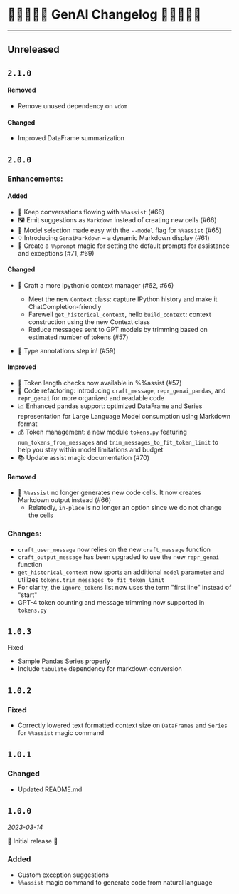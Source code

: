 # 👨‍🔬👨🏿‍🔬 GenAI Changelog 👩🏾‍🔬👩‍🔬

---

## Unreleased

## `2.1.0`

#### Removed

- Remove unused dependency on `vdom`

#### Changed

- Improved DataFrame summarization

## `2.0.0`

### Enhancements:

#### Added

- 🔄 Keep conversations flowing with `%%assist` (#66)
- 🖼️ Emit suggestions as `Markdown` instead of creating new cells (#66)
- 🚀 Model selection made easy with the `--model` flag for `%%assist` (#65)
- 💡 Introducing `GenaiMarkdown` – a dynamic Markdown display (#61)
- 📝 Create a `%%prompt` magic for setting the default prompts for assistance and exceptions (#71, #69)

#### Changed

- 🧪 Craft a more ipythonic context manager (#62, #66)

  - Meet the new `Context` class: capture IPython history and make it ChatCompletion-friendly
  - Farewell `get_historical_context`, hello `build_context`: context construction using the new Context class
  - Reduce messages sent to GPT models by trimming based on estimated number of tokens (#57)

- 🎯 Type annotations step in! (#59)

#### Improved

- 📏 Token length checks now available in %%assist (#57)
- 🧹 Code refactoring: introducing `craft_message`, `repr_genai_pandas`, and `repr_genai` for more organized and readable code
- 📈 Enhanced pandas support: optimized DataFrame and Series representation for Large Language Model consumption using Markdown format
- 💰 Token management: a new module `tokens.py` featuring `num_tokens_from_messages` and `trim_messages_to_fit_token_limit` to help you stay within model limitations and budget
- 📚 Update assist magic documentation (#70)

#### Removed

- 🚫 `%%assist` no longer generates new code cells. It now creates Markdown output instead (#66)
  - Relatedly, `in-place` is no longer an option since we do not change the cells

### Changes:

- `craft_user_message` now relies on the new `craft_message` function
- `craft_output_message` has been upgraded to use the new `repr_genai` function
- `get_historical_context` now sports an additional `model` parameter and utilizes `tokens.trim_messages_to_fit_token_limit`
- For clarity, the `ignore_tokens` list now uses the term "first line" instead of "start"
- GPT-4 token counting and message trimming now supported in `tokens.py`

## `1.0.3`

Fixed

- Sample Pandas Series properly
- Include `tabulate` dependency for markdown conversion

## `1.0.2`

### Fixed

- Correctly lowered text formatted context size on `DataFrame`s and `Series` for `%%assist` magic command

## `1.0.1`

### Changed

- Updated README.md

## `1.0.0`

_2023-03-14_

🎉 Initial release 🎉

### Added

- Custom exception suggestions
- `%%assist` magic command to generate code from natural language
